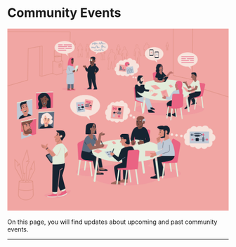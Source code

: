 # Community Events

![](../assets/images/stakeholder-engagement.jpg)

On this page, you will find updates about upcoming and past community events.

---
